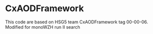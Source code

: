 # CxAODFramework
This code are based on HSG5 team CxAODFramework tag 00-00-06.
Modified for monoWZH run II search 
